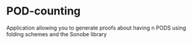 # POD-counting
Application allowing you to generate proofs about having n PODS using folding schemes and the Sonobe library
